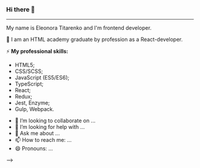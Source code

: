 ### Hi there 👋
___

My name is Eleonora Titarenko and I'm frontend developer.

🌱 I am an HTML academy graduate by profession as a React-developer.

⚡ **My professional skills:**
- HTML5;
- CSS/SCSS;
- JavaScript (ES5/ES6);
- TypeScript;
- React;
- Redux;
- Jest, Enzyme;
- Gulp, Webpack.

<p align="center">
</p>

- 👯 I’m looking to collaborate on ...
- 🤔 I’m looking for help with ...
- 💬 Ask me about ...
- 📫 How to reach me: ...
- 😄 Pronouns: ...


-->
